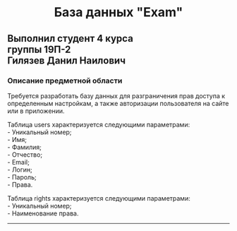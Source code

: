 <h1 align="center"> База данных "Exam"</h1>
    <h2> Выполнил студент 4 курса <br> группы 19П-2 <br> Гилязев Данил Наилович</h2>
    <h3> Описание предметной области</h3>
    <p> Требуется разработать базу данных для разграничения прав доступа к определенным настройкам, а также авторизации пользователя на сайте или в приложении.<br></p>
    <p>Таблица users характеризуется следующими параметрами:<br>
    - Уникальный номер;<br>
    - Имя;<br>
    - Фамилия;<br>
    - Отчество;<br>
    - Email;<br>
    - Логин;<br>
    - Пароль;<br>
    - Права.<br></p>
    <p>Таблица rights характеризуется следующими параметрами:<br>
    - Уникальный номер;<br>
    - Наименование права.<br></p>
    <hr>
